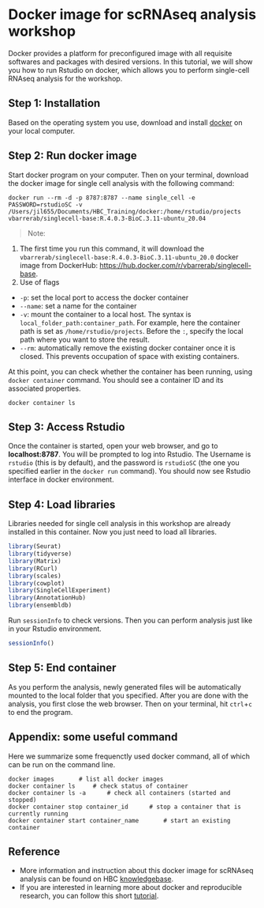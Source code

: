 # Docker image for scRNAseq analysis workshop

Docker provides a platform for preconfigured image with all requisite softwares and packages with desired versions. In this tutorial, we will show you how to run Rstudio on docker, which allows you to perform single-cell RNAseq analysis for the workshop.

## Step 1: Installation
Based on the operating system you use, download and install [docker](https://docs.docker.com/get-docker/) on your local computer.

## Step 2: Run docker image
Start docker program on your computer. Then on your terminal, download the docker image for single cell analysis with the following command:
```wrap
docker run --rm -d -p 8787:8787 --name single_cell -e PASSWORD=rstudioSC -v /Users/jil655/Documents/HBC_Training/docker:/home/rstudio/projects vbarrerab/singlecell-base:R.4.0.3-BioC.3.11-ubuntu_20.04
```
> Note:
1. The first time you run this command, it will download the `vbarrerab/singlecell-base:R.4.0.3-BioC.3.11-ubuntu_20.0` docker image from DockerHub: https://hub.docker.com/r/vbarrerab/singlecell-base.
2. Use of flags
- `-p`: set the local port to access the docker container
- `--name`: set a name for the container
- `-v`: mount the container to a local host. The syntax is `local_folder_path:container_path`. For example, here the container path is set as `/home/rstudio/projects`. Before the `:`, specify the local path where you want to store the result.
- `--rm`: automatically remove the existing docker container once it is closed. This prevents occupation of space with existing containers.

At this point, you can check whether the container has been running, using `docker container` command. You should see a container ID and its associated properties.
```
docker container ls
```

## Step 3: Access Rstudio
Once the container is started, open your web browser, and go to **localhost:8787**.
You will be prompted to log into Rstudio. The Username is `rstudio` (this is by default), and the password is `rstudioSC` (the one you specified earlier in the `docker run` command). You should now see Rstudio interface in docker environment.

## Step 4: Load libraries
Libraries needed for single cell analysis in this workshop are already installed in this container. Now you just need to load all libraries.
```r
library(Seurat)
library(tidyverse)
library(Matrix)
library(RCurl)
library(scales)
library(cowplot)
library(SingleCellExperiment)
library(AnnotationHub)
library(ensembldb)
```

Run `sessionInfo` to check versions. Then you can perform analysis just like in your Rstudio environment.
```r
sessionInfo()
```

## Step 5: End container
As you perform the analysis, newly generated files will be automatically mounted to the local folder that you specified. After you are done with the analysis, you first close the web browser. Then on your terminal, hit `ctrl`+`c` to end the program. 

## Appendix: some useful command
Here we summarize some frequenctly used docker command, all of which can be run on the command line.
```
docker images       # list all docker images
docker container ls     # check status of container
docker container ls -a      # check all containers (started and stopped)
docker container stop container_id      # stop a container that is currently running
docker container start container_name       # start an existing container   
```

## Reference
- More information and instruction about this docker image for scRNAseq analysis can be found on HBC [knowledgebase](https://github.com/hbc/knowledgebase/blob/master/scrnaseq/rstudio_sc_docker.md).
- If you are interested in learning more about docker and reproducible research, you can follow this short [tutorial](http://ropenscilabs.github.io/r-docker-tutorial/).
